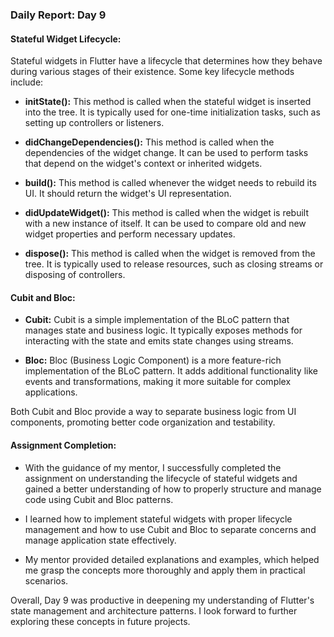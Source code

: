 ### Daily Report: Day 9

#### Stateful Widget Lifecycle:

Stateful widgets in Flutter have a lifecycle that determines how they behave during various stages of their existence. Some key lifecycle methods include:

- **initState():** This method is called when the stateful widget is inserted into the tree. It is typically used for one-time initialization tasks, such as setting up controllers or listeners.

- **didChangeDependencies():** This method is called when the dependencies of the widget change. It can be used to perform tasks that depend on the widget's context or inherited widgets.

- **build():** This method is called whenever the widget needs to rebuild its UI. It should return the widget's UI representation.

- **didUpdateWidget():** This method is called when the widget is rebuilt with a new instance of itself. It can be used to compare old and new widget properties and perform necessary updates.

- **dispose():** This method is called when the widget is removed from the tree. It is typically used to release resources, such as closing streams or disposing of controllers.

#### Cubit and Bloc:

- **Cubit:** Cubit is a simple implementation of the BLoC pattern that manages state and business logic. It typically exposes methods for interacting with the state and emits state changes using streams.

- **Bloc:** Bloc (Business Logic Component) is a more feature-rich implementation of the BLoC pattern. It adds additional functionality like events and transformations, making it more suitable for complex applications.

Both Cubit and Bloc provide a way to separate business logic from UI components, promoting better code organization and testability.

#### Assignment Completion:

- With the guidance of my mentor, I successfully completed the assignment on understanding the lifecycle of stateful widgets and gained a better understanding of how to properly structure and manage code using Cubit and Bloc patterns.

- I learned how to implement stateful widgets with proper lifecycle management and how to use Cubit and Bloc to separate concerns and manage application state effectively.

- My mentor provided detailed explanations and examples, which helped me grasp the concepts more thoroughly and apply them in practical scenarios.

Overall, Day 9 was productive in deepening my understanding of Flutter's state management and architecture patterns. I look forward to further exploring these concepts in future projects.
